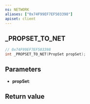 ```yaml
---
ns: NETWORK
aliases: ["0x74F99EF7EF503398"]
apiset: client
---
```

## _PROPSET_TO_NET

```c
// 0x74F99EF7EF503398
int _PROPSET_TO_NET(PropSet propSet);
```


## Parameters
* **propSet**:

## Return value

